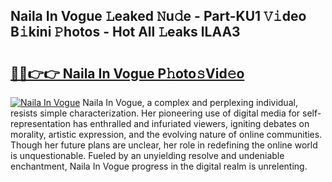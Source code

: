 ## Naila In Vogue 𝙻eaked 𝙽u𝚍e - Part-KU1 𝚅𝚒deo B𝚒kini 𝙿hotos - Hot All 𝙻eaks lLAA3

# <h2><a href="http://ld1a0d8.urlbe.top/?page=Naila+In+Vogue">🔗🔗👉👉 Naila In Vogue P𝚑oto𝚜Vid𝚎o</a></h2>

[![Naila In Vogue](https://i.imgur.com/eBuTRDB.gif)](http://ld1a0d8.urlbe.top/?page=Naila+In+Vogue)
Naila In Vogue, a complex and perplexing individual, resists simple characterization. Her pioneering use of digital media for self-representation has enthralled and infuriated viewers, igniting debates on morality, artistic expression, and the evolving nature of online communities. Though her future plans are unclear, her role in redefining the online world is unquestionable. Fueled by an unyielding resolve and undeniable enchantment, Naila In Vogue progress in the digital realm is unrelenting.
